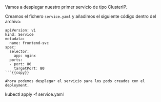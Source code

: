 Vamos a desplegar nuestro primer servicio de tipo ClusterIP. 

Creamos el fichero `service.yaml` y añadimos el siguiente código dentro del archivo:

```
apiVersion: v1
kind: Service
metadata:
  name: frontend-svc
spec:
  selector:
    app: nginx
  ports:
  - port: 80
    targetPort: 80
```{{copy}}

Ahora podemos desplegar el servicio para los pods creados con el deployment.

```
kubectl apply -f service.yaml
```{{exec}}